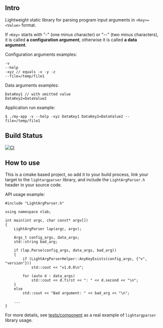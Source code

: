 ## Intro

Lightweight static library for parsing program input arguments in `<Key>=<Value>` format. 

If `<Key>` starts with "-" (one minus character) or "--" (two minus characters), it is called **a configuration argument**, otherwise it is called **a data argument**.

Configuration arguments examples:
```
-v
--help
-xyz // equals -x -y -z
--file=/temp/file1
```
Data arguments examples:
```
DataKey1 // with omitted value
DataKey2=DataValue2
```
Application run example:
```
$ ./my-app -v --help -xyz DataKey1 DataKey2=DataValue2 --file=/temp/file1
```
## Build Status
[![CI](https://github.com/nkh-lab/light-arg-parser/actions/workflows/ci.yml/badge.svg)](https://github.com/nkh-lab/light-arg-parser/actions/workflows/ci.yml)

## How to use
This is a cmake based project, so add it to your build process, link your target to the `lightargparser` library, and include the `LightArgParser.h` header in your source code.

API usage example:
```
#include "LightArgParser.h"

using namespace nlab;

int main(int argc, char const* argv[])
{
    LightArgParser lap(argc, argv);

    Args_t config_args, data_args;
    std::string bad_arg;

    if (lap.Parse(config_args, data_args, bad_arg))
    {
        if (LightArgParserHelper::AnyKeyExists(config_args, {"v", "version"}))
            std::cout << "v1.0.0\n";

        for (auto d : data_args)
            std::cout << d.first << ": " << d.second << "\n";
    }
    else
        std::cout << "Bad argument: " << bad_arg << "\n";

    ...    
}
```
For more details, see [tests/component](tests/component) as a real example of `lightargparser` library usage.
